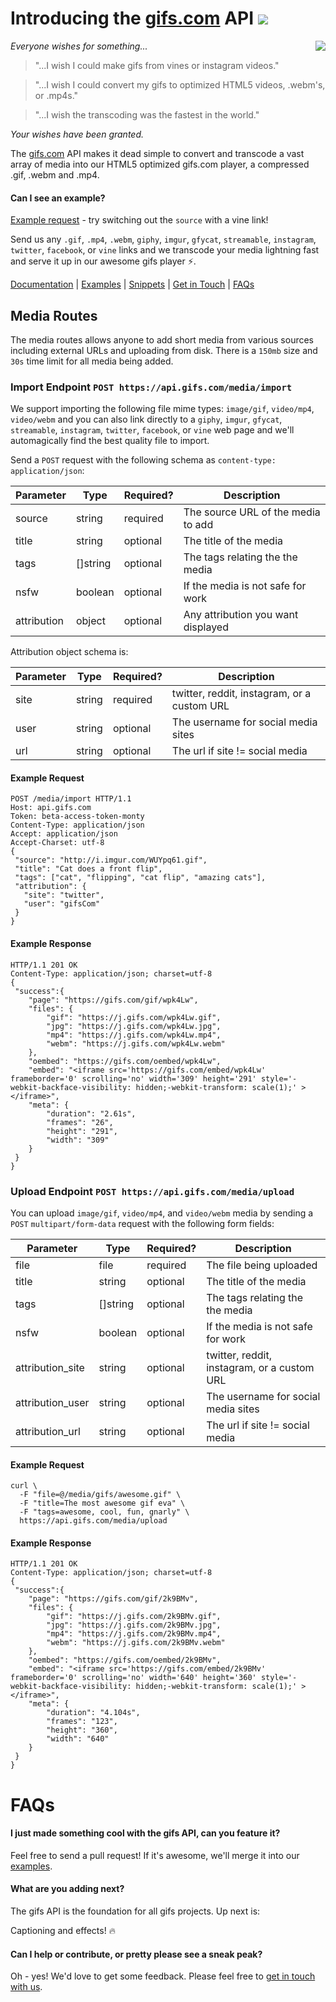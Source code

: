 # Introducing the [gifs.com](https://gifs.com) API [![](https://img.shields.io/badge/API-online-brightgreen.svg)](https://gifs.com)

<img align="right" src="https://storage.googleapis.com/cdn.gifs.com/genie-github-animation.gif?v=3">

*Everyone wishes for something...*
>"...I wish I could make gifs from vines or instagram videos."

>"...I wish I could convert my gifs to optimized HTML5 videos, .webm's, or .mp4s."

>"...I wish the transcoding was the fastest in the world."

*Your wishes have been granted.*

The [gifs.com](https://gifs.com) API makes it dead simple to convert and transcode a vast array of media into our HTML5 optimized gifs.com player, a compressed .gif, .webm and .mp4.

#### Can I see an example?

[Example request](http://api.gifs.com/media/import?source=https://zippy.gfycat.com/LimpingEveryHairstreak.webm&title=ClapClapClap) - try switching out the `source` with a vine link!

Send us any `.gif`, `.mp4`, `.webm`, `giphy`, `imgur`, `gfycat`, `streamable`, `instagram`, `twitter`, `facebook`, or `vine` links and we transcode your media lightning fast and serve it up in our awesome gifs player :zap:.

[Documentation](https://github.com/gifs/api/tree/master/DOCUMENTATION.md) |
[Examples](https://github.com/gifs/api/tree/master/examples) |
[Snippets](https://github.com/gifs/api/tree/master/SNIPPETS.md) |
[Get in Touch](mailto:rory@gifs.com) |
[FAQs](https://github.com/gifs/api#faqs) 


## Media Routes

The media routes allows anyone to add short media from various sources including external URLs and uploading from disk. There is a `150mb` size and `30s` time limit for all media being added.

### Import Endpoint `POST https://api.gifs.com/media/import`

We support importing the following file mime types: `image/gif`, `video/mp4`, `video/webm` and you can also link directly to a `giphy`, `imgur`, `gfycat`, `streamable`, `instagram`, `twitter`, `facebook`, or `vine` web page and we'll automagically find the best quality file to import.

Send a `POST` request with the following schema as `content-type: application/json`:

| Parameter       | Type         | Required?  | Description                          |
| -------------   |--------------|------------|--------------------------------------|
| source          | string       | required   | The source URL of the media to add   |
| title           | string       | optional   | The title of the media               |
| tags            | []string     | optional   | The tags relating the the media      |
| nsfw            | boolean      | optional   | If the media is not safe for work    |
| attribution     | object       | optional   | Any attribution you want displayed   |

Attribution object schema is:

| Parameter       | Type         | Required?  | Description                                 |
| -------------   |--------------|------------|---------------------------------------------|
| site            | string       | required   | twitter, reddit, instagram, or a custom URL |
| user            | string       | optional   | The username for social media sites         |
| url             | string       | optional   | The url if site != social media             |

#### Example Request

```HTTP
POST /media/import HTTP/1.1
Host: api.gifs.com
Token: beta-access-token-monty
Content-Type: application/json
Accept: application/json
Accept-Charset: utf-8
{
 "source": "http://i.imgur.com/WUYpq61.gif",
 "title": "Cat does a front flip",
 "tags": ["cat", "flipping", "cat flip", "amazing cats"],
 "attribution": {
   "site": "twitter",
   "user": "gifsCom"
 }
}
```

#### Example Response

```HTTP
HTTP/1.1 201 OK
Content-Type: application/json; charset=utf-8
{
 "success":{
    "page": "https://gifs.com/gif/wpk4Lw",
    "files": {
        "gif": "https://j.gifs.com/wpk4Lw.gif",
        "jpg": "https://j.gifs.com/wpk4Lw.jpg",
        "mp4": "https://j.gifs.com/wpk4Lw.mp4",
        "webm": "https://j.gifs.com/wpk4Lw.webm"
    },
    "oembed": "https://gifs.com/oembed/wpk4Lw",
    "embed": "<iframe src='https://gifs.com/embed/wpk4Lw' frameborder='0' scrolling='no' width='309' height='291' style='-webkit-backface-visibility: hidden;-webkit-transform: scale(1);' ></iframe>",
    "meta": {
        "duration": "2.61s",
        "frames": "26",
        "height": "291",
        "width": "309"
    }
 }
}
```

### Upload Endpoint `POST https://api.gifs.com/media/upload`

You can upload `image/gif`, `video/mp4`, and `video/webm` media by sending a `POST` `multipart/form-data` request with the following form fields:

| Parameter         | Type      | Required?  | Description                                 |
| ------------------|-----------|------------|---------------------------------------------|
| file              | file      | required   | The file being uploaded                     |
| title             | string    | optional   | The title of the media                      |
| tags              | []string  | optional   | The tags relating the the media             |
| nsfw              | boolean   | optional   | If the media is not safe for work           |
| attribution_site  | string    | optional   | twitter, reddit, instagram, or a custom URL |
| attribution_user  | string    | optional   | The username for social media sites         |
| attribution_url   | string    | optional   | The url if site != social media             |

#### Example Request

```shell
curl \
  -F "file=@/media/gifs/awesome.gif" \
  -F "title=The most awesome gif eva" \
  -F "tags=awesome, cool, fun, gnarly" \
  https://api.gifs.com/media/upload
```

#### Example Response

```HTTP
HTTP/1.1 201 OK
Content-Type: application/json; charset=utf-8
{
 "success":{
    "page": "https://gifs.com/gif/2k9BMv",
    "files": {
        "gif": "https://j.gifs.com/2k9BMv.gif",
        "jpg": "https://j.gifs.com/2k9BMv.jpg",
        "mp4": "https://j.gifs.com/2k9BMv.mp4",
        "webm": "https://j.gifs.com/2k9BMv.webm"
    },
    "oembed": "https://gifs.com/oembed/2k9BMv",
    "embed": "<iframe src='https://gifs.com/embed/2k9BMv' frameborder='0' scrolling='no' width='640' height='360' style='-webkit-backface-visibility: hidden;-webkit-transform: scale(1);' ></iframe>",
    "meta": {
        "duration": "4.104s",
        "frames": "123",
        "height": "360",
        "width": "640"
    }
 }
}
```
# FAQs

#### I just made something cool with the gifs API, can you feature it?

Feel free to send a pull request! If it's awesome, we'll merge it into our [examples](https://github.com/gifs/api/tree/master/examples).

#### What are you adding next?

The gifs API is the foundation for all gifs projects. Up next is:

Captioning and effects! :fire:

#### Can I help or contribute, or pretty please see a sneak peak?

Oh - yes! We'd love to get some feedback. Please feel free to [get in touch with us](mailto:rory@gifs.com).
